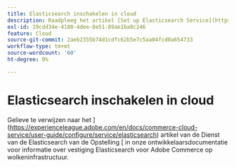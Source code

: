```yaml
---
title: Elasticsearch inschakelen in cloud
description: Raadpleeg het artikel [Set up Elasticsearch Service](https://experienceleague.adobe.com/en/docs/commerce-cloud-service/user-guide/configure/service/elasticsearch) in onze ontwikkelaarsdocumentatie voor informatie over het instellen van Elasticsearch voor Adobe Commerce op cloudinfrastructuur.
exl-id: 19cdd34e-4180-4dee-8e51-89ae1ba8c246
feature: Cloud
source-git-commit: 2aeb2355b74d1cdfc62b5e7c5aa04fcd0a654733
workflow-type: tm+mt
source-wordcount: '60'
ht-degree: 0%

---
```


# Elasticsearch inschakelen in cloud

Gelieve te verwijzen naar het ](https://experienceleague.adobe.com/en/docs/commerce-cloud-service/user-guide/configure/service/elasticsearch) artikel van de Dienst van de Elasticsearch van de Opstelling [ in onze ontwikkelaarsdocumentatie voor informatie over vestiging Elasticsearch voor Adobe Commerce op wolkeninfrastructuur.
